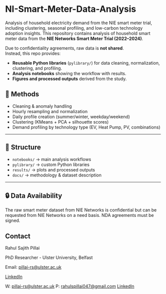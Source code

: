 # NI-Smart-Meter-Data-Analysis
Analysis of household electricity demand from the NIE smart meter trial, including clustering, seasonal profiling, and low-carbon technology adoption insights.
This repository contains analysis of household smart meter data from 
the **NIE Networks Smart Meter Trial (2022–2024)**.  

Due to confidentiality agreements, raw data is **not shared**.  
Instead, this repo provides:
- **Reusable Python libraries** (`pylibrary/`) for data cleaning, 
  normalization, clustering, and profiling.
- **Analysis notebooks** showing the workflow with results.
- **Figures and processed outputs** derived from the study.


## 📌 Methods
- Cleaning & anomaly handling  
- Hourly resampling and normalization  
- Daily profile creation (summer/winter, weekday/weekend)  
- Clustering (KMeans + PCA + silhouette scores)  
- Demand profiling by technology type (EV, Heat Pump, PV, combinations)  

---

## 📂 Structure
- `notebooks/` → main analysis workflows  
- `pylibrary/` → custom Python libraries  
- `results/` → plots and processed outputs  
- `docs/` → methodology & dataset description  

---

## 🔒 Data Availability
The raw smart meter dataset from NIE Networks is confidential but can be requested from NIE Networks on a need basis. NDA agreements must be signed. 

## Contact

   Rahul Sajith Pillai
   
   PhD Researcher - Ulster University, Belfast
   
   Email: pillai-rs@ulster.ac.uk

   [LinkedIn](https://www.linkedin.com/in/rahul-sajith-p-02a7b6a3)

W: pillai-rs@ulster.ac.uk
P: rahulspillai047@gmail.com
[LinkedIn](linkedin.com/in/rahul-sajith-p-02a7b6a3)
